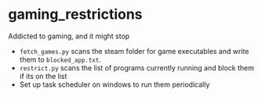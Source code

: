 # gaming_restrictions
Addicted to gaming, and it might stop

* `fetch_games.py` scans the steam folder for game executables and write them to `blocked_app.txt`.
* `restrict.py` scans the list of programs currently running and block them if its on the list
* Set up task scheduler on windows to run them periodically
